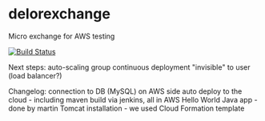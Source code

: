 # delorexchange
Micro exchange for AWS testing

[![Build Status](https://travis-ci.org/do-team/delorexchange.svg?branch=master)](https://travis-ci.org/do-team/delorexchange)

Next steps:
auto-scaling group
continuous deployment "invisible" to user (load balancer?)

Changelog:
connection to DB (MySQL) on AWS side
auto deploy to the cloud - including maven build via jenkins, all in AWS
Hello World Java app - done by martin
Tomcat installation - we used Cloud Formation template
